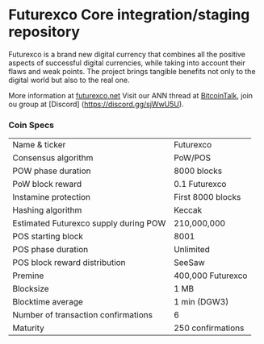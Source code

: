 Futurexco Core integration/staging repository
=====================================

Futurexco is a brand new digital currency that combines all the positive aspects of successful digital currencies, while taking into account their flaws and weak points.
The project brings tangible benefits not only to the digital world but also to the real one.


More information at [futurexco.net](http://www.futurexco.net) Visit our ANN thread at [BitcoinTalk](https://bitcointalk.org/index.php?topic=4934523), join ou group at [Discord] (https://discord.gg/sjWwU5U).

### Coin Specs

<table>
<tr><td>Name & ticker</td><td>Futurexco</td></tr>
<tr><td>Consensus algorithm</td><td>PoW/POS</td></tr>
<tr><td>POW phase duration</td><td>8000 blocks</td></tr>
<tr><td>PoW block reward</td><td>0.1 Futurexco</td></tr>
<tr><td>Instamine protection</td><td>First 8000 blocks</td></tr>
<tr><td>Hashing algorithm</td><td>Keccak</td></tr>
<tr><td>Estimated Futurexco supply during POW</td><td>210,000,000</td></tr>
<tr><td>POS starting block</td><td>8001</td></tr>
<tr><td>POS phase duration</td><td>Unlimited</td></tr>
<tr><td>POS block reward distribution</td><td>SeeSaw</td></tr>
<tr><td>Premine</td><td>400,000 Futurexco</td></tr>
<tr><td>Blocksize</td><td>1 MB</td></tr>
<tr><td>Blocktime average</td><td>1 min (DGW3)</td></tr>
<tr><td>Number of transaction confirmations</td><td>6</td></tr>
<tr><td>Maturity</td><td>250 confirmations</td></tr>
</table>
